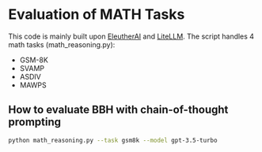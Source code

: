 # Evaluation of MATH Tasks

This code is mainly built upon [EleutherAI](https://github.com/EleutherAI/lm-evaluation-harness/issues?q=gsm8k) and [LiteLLM](https://github.com/BerriAI/litellm). The script handles 4 math tasks (math_reasoning.py):

* GSM-8K
* SVAMP
* ASDIV
* MAWPS


## How to evaluate BBH with chain-of-thought prompting

```bash
python math_reasoning.py --task gsm8k --model gpt-3.5-turbo
```